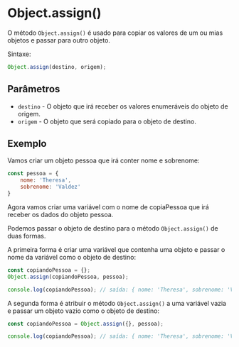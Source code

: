 # Object.assign()

O método `Object.assign()` é usado para copiar os valores de um ou mias objetos e passar para outro objeto.

Sintaxe:

```js
Object.assign(destino, origem);
```

## Parâmetros

* `destino` - O objeto que irá receber os valores enumeráveis do objeto de origem.
* `origem` - O objeto que será copiado para o objeto de destino.

## Exemplo

Vamos criar um objeto pessoa que irá conter nome e sobrenome:

```js
const pessoa = {
    nome: 'Theresa',
    sobrenome: 'Valdez'
}
```

Agora vamos criar uma variável com o nome de copiaPessoa que irá receber os dados do objeto pessoa.

Podemos passar o objeto de destino para o método `Object.assign()` de duas formas.

A primeira forma é criar uma variável que contenha uma objeto e passar o nome da variável como o objeto de destino:

```js
const copiandoPessoa = {};
Object.assign(copiandoPessoa, pessoa);

console.log(copiandoPessoa); // saída: { nome: 'Theresa', sobrenome: 'Valdez' }
```

A segunda forma é atribuir o método `Object.assign()` a uma variável vazia e passar um objeto vazio como o objeto de destino:

```js
const copiandoPessoa = Object.assign({}, pessoa);

console.log(copiandoPessoa); // saída: { nome: 'Theresa', sobrenome: 'Valdez' }
```
